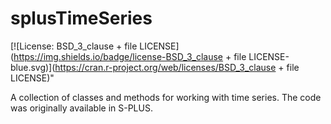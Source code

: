 # splusTimeSeries

[![License: BSD_3_clause + file LICENSE](https://img.shields.io/badge/license-BSD_3_clause + file LICENSE-blue.svg)](https://cran.r-project.org/web/licenses/BSD_3_clause + file LICENSE)"

A collection of classes and methods for working with time series.
The code was originally available in S-PLUS.
